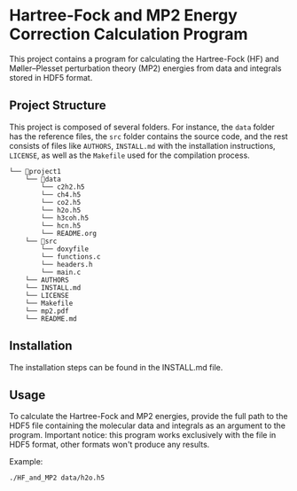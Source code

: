 # Hartree-Fock and MP2 Energy Correction Calculation Program

This project contains a program for calculating the Hartree-Fock (HF) and Møller–Plesset perturbation theory (MP2) energies from data and integrals stored in HDF5 format.

## Project Structure

This project is composed of several folders. For instance, the `data` folder has the reference files, the `src` folder contains the source code, and the rest consists of files like `AUTHORS`, `INSTALL.md` with the installation instructions, `LICENSE`, as well as the `Makefile` used for the compilation process.

```
└── 📁project1
    └── 📁data
        └── c2h2.h5
        └── ch4.h5
        └── co2.h5
        └── h2o.h5
        └── h3coh.h5
        └── hcn.h5
        └── README.org
    └── 📁src
        └── doxyfile
        └── functions.c
        └── headers.h
        └── main.c
    └── AUTHORS
    └── INSTALL.md
    └── LICENSE
    └── Makefile
    └── mp2.pdf
    └── README.md
```

## Installation

The installation steps can be found in the INSTALL.md file.

## Usage

To calculate the Hartree-Fock and MP2 energies, provide the full path to the HDF5 file containing the molecular data and integrals as an argument to the program. Important notice: this program works exclusively with the file in HDF5 format, other formats won't produce any results.

Example:
```sh
./HF_and_MP2 data/h2o.h5
```
